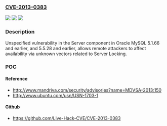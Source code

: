 ### [CVE-2013-0383](https://cve.mitre.org/cgi-bin/cvename.cgi?name=CVE-2013-0383)
![](https://img.shields.io/static/v1?label=Product&message=n%2Fa&color=blue)
![](https://img.shields.io/static/v1?label=Version&message=n%2Fa&color=blue)
![](https://img.shields.io/static/v1?label=Vulnerability&message=n%2Fa&color=brighgreen)

### Description

Unspecified vulnerability in the Server component in Oracle MySQL 5.1.66 and earlier, and 5.5.28 and earlier, allows remote attackers to affect availability via unknown vectors related to Server Locking.

### POC

#### Reference
- http://www.mandriva.com/security/advisories?name=MDVSA-2013:150
- http://www.ubuntu.com/usn/USN-1703-1

#### Github
- https://github.com/Live-Hack-CVE/CVE-2013-0383

